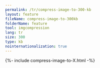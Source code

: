 ```yaml
---
permalink: /tr/compress-image-to-300-kb
layout: feature
fileName: compress-image-to-300kb
folderName: feature
tool: imgcompression
lang: tr
size: 300
type: kb
nointernationalization: true
---
```

{%- include compress-image-to-X.html -%}
      